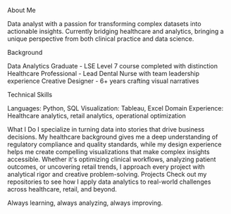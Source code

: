 About Me

Data analyst with a passion for transforming complex datasets into actionable insights. Currently bridging healthcare and analytics, bringing a unique perspective from both clinical practice and data science.


Background

Data Analytics Graduate - LSE Level 7 course completed with distinction
Healthcare Professional - Lead Dental Nurse with team leadership experience
Creative Designer - 6+ years crafting visual narratives

Technical Skills

Languages: Python, SQL
Visualization: Tableau, Excel
Domain Experience: Healthcare analytics, retail analytics, operational optimization

What I Do
I specialize in turning data into stories that drive business decisions. My healthcare background gives me a deep understanding of regulatory compliance and quality standards, while my design experience helps me create compelling visualizations that make complex insights accessible.
Whether it's optimizing clinical workflows, analyzing patient outcomes, or uncovering retail trends, I approach every project with analytical rigor and creative problem-solving.
Projects
Check out my repositories to see how I apply data analytics to real-world challenges across healthcare, retail, and beyond.

Always learning, always analyzing, always improving.
